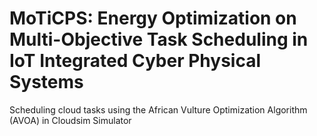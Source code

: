 # MoTiCPS: Energy Optimization on Multi-Objective Task Scheduling in IoT Integrated Cyber Physical Systems
Scheduling cloud tasks using the African Vulture Optimization Algorithm (AVOA) in Cloudsim Simulator
